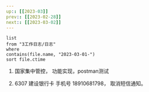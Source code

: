 ```yaml
---
up:: [[2023-03]]
prev:: [[2023-02-28]]
next:: [[2023-03-02]]
---
```


```dataview
list
from "3工作日志/日志"
where
contains(file.name, "2023-03-01-")
sort file.ctime
```

1. 国家集中管控， 功能实现，postman测试



2. 6307 建设银行卡 手机号  18910681798， 取消短信通知。
